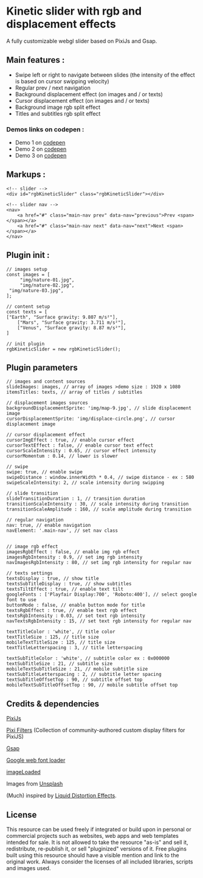 # Kinetic slider with rgb and displacement effects

A fully customizable webgl slider based on PixiJs and Gsap. 

## Main features :

* Swipe left or right to navigate between slides (the intensity of the effect is based on cursor swipping velocity)
* Regular prev / next navigation
* Background displacement effect (on images and / or texts)
* Cursor displacement effect (on images and / or texts)
* Background image rgb split effect
* Titles and subtitles rgb split effect
 
### Demos links on codepen :

* Demo 1 on [codepen](https://codepen.io/hmongouachon/pen/QWbLpzW) 
* Demo 2 on [codepen](https://codepen.io/hmongouachon/pen/jOPNBdP) 
* Demo 3 on [codepen](https://codepen.io/hmongouachon/pen/eYNOvxB) 

## Markups :

```
<!-- slider -->
<div id="rgbKineticSlider" class="rgbKineticSlider"></div>

<!-- slider nav -->
<nav>
    <a href="#" class="main-nav prev" data-nav="previous">Prev <span></span></a>
    <a href="#" class="main-nav next" data-nav="next">Next <span></span></a>
</nav>
```

## Plugin init :

```
// images setup
const images = [
     "img/nature-01.jpg",
     "img/nature-02.jpg",
 "img/nature-03.jpg",
];

// content setup
const texts = [
["Earth", "Surface gravity: 9.807 m/s²"],
    ["Mars", "Surface gravity: 3.711 m/s²"],
    ["Venus", "Surface gravity: 8.87 m/s²"],
]

// init plugin 
rgbKineticSlider = new rgbKineticSlider();

```


## Plugin parameters

```
// images and content sources
slideImages: images, // array of images >demo size : 1920 x 1080
itemsTitles: texts, // array of titles / subtitles

// displacement images sources
backgroundDisplacementSprite: 'img/map-9.jpg', // slide displacement image 
cursorDisplacementSprite: 'img/displace-circle.png', // cursor displacement image

// cursor displacement effect 
cursorImgEffect : true, // enable cursor effect
cursorTextEffect : false, // enable cursor text effect
cursorScaleIntensity : 0.65, // cursor effect intensity
cursorMomentum : 0.14, // lower is slower

// swipe 
swipe: true, // enable swipe
swipeDistance : window.innerWidth * 0.4, // swipe distance - ex : 580
swipeScaleIntensity: 2, // scale intensity during swipping

// slide transition
slideTransitionDuration : 1, // transition duration
transitionScaleIntensity : 30, // scale intensity during transition
transitionScaleAmplitude : 160, // scale amplitude during transition

// regular navigation
nav: true, // enable navigation
navElement: '.main-nav', // set nav class


// image rgb effect
imagesRgbEffect : false, // enable img rgb effect
imagesRgbIntensity : 0.9, // set img rgb intensity
navImagesRgbIntensity : 80, // set img rgb intensity for regular nav 

// texts settings
textsDisplay : true, // show title
textsSubTitleDisplay : true, // show subtitles
textsTiltEffect : true, // enable text tilt
googleFonts : ['Playfair Display:700', 'Roboto:400'], // select google font to use
buttonMode : false, // enable button mode for title
textsRgbEffect : true, // enable text rgb effect
textsRgbIntensity : 0.03, // set text rgb intensity
navTextsRgbIntensity : 15, // set text rgb intensity for regular nav

textTitleColor : 'white', // title color
textTitleSize : 125, // title size
mobileTextTitleSize : 125, // title size
textTitleLetterspacing : 3, // title letterspacing

textSubTitleColor : 'white', // subtitle color ex : 0x000000
textSubTitleSize : 21, // subtitle size
mobileTextSubTitleSize : 21, // mobile subtitle size
textSubTitleLetterspacing : 2, // subtitle letter spacing
textSubTitleOffsetTop : 90, // subtitle offset top
mobileTextSubTitleOffsetTop : 90, // mobile subtitle offset top

```



## Credits & dependencies

[PixiJs](http://www.pixijs.com/)

[Pixi Filters](https://github.com/pixijs/pixi-filters) (Collection of community-authored custom display filters for PixiJS)

[Gsap](https://greensock.com/gsap/)

[Google web font loader](https://developers.google.com/fonts/docs/webfont_loader)

[imageLoaded](https://imagesloaded.desandro.com/)

Images from [Unsplash](https://unsplash.com/)

(Much) inspired by [Liquid Distortion Effects](https://tympanus.net/codrops/2017/10/10/liquid-distortion-effects/).

## License
This resource can be used freely if integrated or build upon in personal or commercial projects such as websites, web apps and web templates intended for sale. It is not allowed to take the resource "as-is" and sell it, redistribute, re-publish it, or sell "pluginized" versions of it. Free plugins built using this resource should have a visible mention and link to the original work. Always consider the licenses of all included libraries, scripts and images used.






